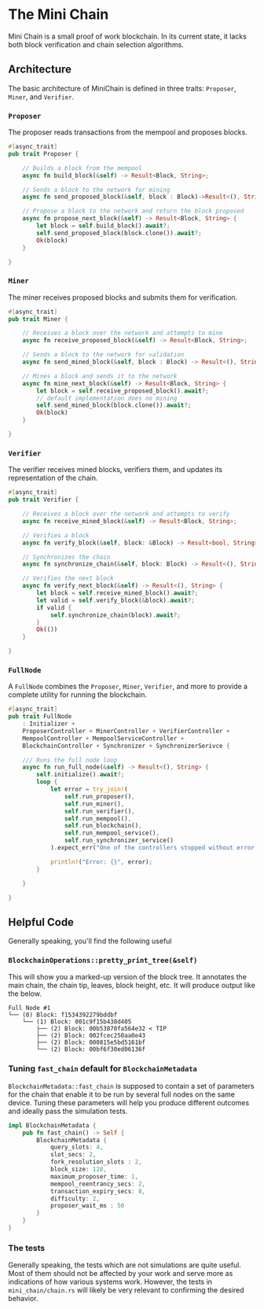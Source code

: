 # The Mini Chain
Mini Chain is a small proof of work blockchain. In its current state, it lacks both block verification and chain selection algorithms.

## Architecture 
The basic architecture of MiniChain is defined in three traits: `Proposer`, `Miner`, and `Verifier`.

### `Proposer`
The proposer reads transactions from the mempool and proposes blocks.

```rust
#[async_trait]
pub trait Proposer {

    // Builds a block from the mempool
    async fn build_block(&self) -> Result<Block, String>;

    // Sends a block to the network for mining
    async fn send_proposed_block(&self, block : Block)->Result<(), String>;

    // Propose a block to the network and return the block proposed
    async fn propose_next_block(&self) -> Result<Block, String> {
        let block = self.build_block().await?;
        self.send_proposed_block(block.clone()).await?;
        Ok(block)
    }

}
```

### `Miner`
The miner receives proposed blocks and submits them for verification.
```rust
#[async_trait]
pub trait Miner {

    // Receives a block over the network and attempts to mine
    async fn receive_proposed_block(&self) -> Result<Block, String>;

    // Sends a block to the network for validation
    async fn send_mined_block(&self, block : Block) -> Result<(), String>;

    // Mines a block and sends it to the network
    async fn mine_next_block(&self) -> Result<Block, String> {
        let block = self.receive_proposed_block().await?;
        // default implementation does no mining
        self.send_mined_block(block.clone()).await?;
        Ok(block)
    }

}
```

### `Verifier`
The verifier receives mined blocks, verifiers them, and updates its representation of the chain.
```rust
#[async_trait]
pub trait Verifier {

    // Receives a block over the network and attempts to verify
    async fn receive_mined_block(&self) -> Result<Block, String>;

    // Verifies a block
    async fn verify_block(&self, block: &Block) -> Result<bool, String>;

    // Synchronizes the chain
    async fn synchronize_chain(&self, block: Block) -> Result<(), String>;

    // Verifies the next block
    async fn verify_next_block(&self) -> Result<(), String> {
        let block = self.receive_mined_block().await?;
        let valid = self.verify_block(&block).await?;
        if valid {
            self.synchronize_chain(block).await?;
        }
        Ok(())
    }

}
```

### `FullNode`
A `FullNode` combines the `Proposer`, `Miner`, `Verifier`, and more to provide a complete utility for running the blockchain.
```rust
#[async_trait]
pub trait FullNode 
    : Initializer + 
    ProposerController + MinerController + VerifierController + 
    MempoolController + MempoolServiceController +
    BlockchainController + Synchronizer + SynchronizerSerivce {

    /// Runs the full node loop
    async fn run_full_node(&self) -> Result<(), String> {
        self.initialize().await?;
        loop {
            let error = try_join!(
                self.run_proposer(),
                self.run_miner(),
                self.run_verifier(),
                self.run_mempool(),
                self.run_blockchain(),
                self.run_mempool_service(),
                self.run_synchronizer_service()
            ).expect_err("One of the controllers stopped without error.");

            println!("Error: {}", error);
        }

    }

}
```

## Helpful Code
Generally speaking, you'll find the following useful

### `BlockchainOperations::pretty_print_tree(&self)`
This will show you a marked-up version of the block tree. It annotates the main chain, the chain tip, leaves, block height, etc. It will produce output like the below.
```
Full Node #1
└── (0) Block: f1534392279bddbf 
    └── (1) Block: 001c9f15b438d405 
        ├── (2) Block: 00b53870fa564e32 < TIP
        ├── (2) Block: 002fcec250aa0e43
        ├── (2) Block: 000815e5bd5161bf
        └── (2) Block: 00bf6f30ed06136f
```

### Tuning `fast_chain` default for `BlockchainMetadata`
`BlockchainMetadata::fast_chain` is supposed to contain a set of parameters for the chain that enable it to be run by several full nodes on the same device. Tuning these parameters will help you produce different outcomes and ideally pass the simulation tests.
```rust
impl BlockchainMetadata {
    pub fn fast_chain() -> Self {
        BlockchainMetadata {
            query_slots: 4,
            slot_secs: 2,
            fork_resolution_slots : 2,
            block_size: 128,
            maximum_proposer_time: 1,
            mempool_reentrancy_secs: 2,
            transaction_expiry_secs: 8,
            difficulty: 2,
            proposer_wait_ms : 50
        }
    }
}
```

### The tests
Generally speaking, the tests which are not simulations are quite useful. Most of them should not be affected by your work and serve more as indications of how various systems work. However, the tests in `mini_chain/chain.rs` will likely be very relevant to confirming the desired behavior.
